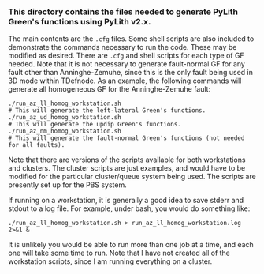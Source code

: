 ### This directory contains the files needed to generate PyLith Green's functions using PyLith v2.x.
The main contents are the `.cfg` files. Some shell scripts are also included to demonstrate the commands necessary to run the code. These may be modified as desired. There are `.cfg` and shell scripts for each type of GF needed. Note that it is not necessary to generate fault-normal GF for any fault other than Anninghe-Zemuhe, since this is the only fault being used in 3D mode within TDefnode. As an example, the following commands will generate all homogeneous GF for the Anninghe-Zemuhe fault:

```
./run_az_ll_homog_workstation.sh
# This will generate the left-lateral Green's functions.
./run_az_ud_homog_workstation.sh
# This will generate the updip Green's functions.
./run_az_nm_homog_workstation.sh
# This will generate the fault-normal Green's functions (not needed for all faults).
```

Note that there are versions of the scripts available for both workstations and clusters. The cluster scripts are just examples, and would have to be modified for the particular cluster/queue system being used. The scripts are presently set up for the PBS system.

If running on a workstation, it is generally a good idea to save stderr and stdout to a log file. For example, under bash, you would do something like:

```
./run_az_ll_homog_workstation.sh > run_az_ll_homog_workstation.log 2>&1 &
```

It is unlikely you would be able to run more than one job at a time, and each one will take some time to run. Note that I have not created all of the workstation scripts, since I am running everything on a cluster.
